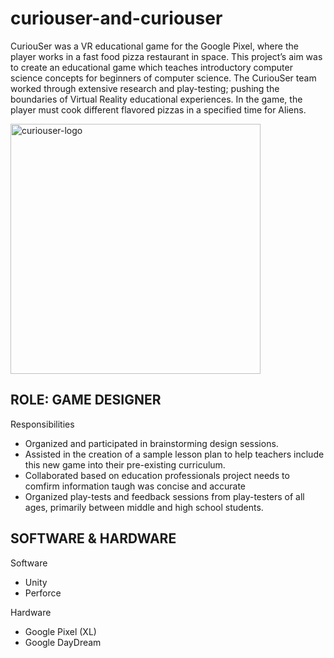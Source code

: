 # curiouser-and-curiouser

<p>CuriouSer was a VR educational game for the Google Pixel, where the player works in a fast food pizza restaurant in space. This project’s aim was to create an educational game which teaches introductory computer science concepts for beginners of computer science. The CuriouSer team worked through extensive research and play-testing; pushing the boundaries of Virtual Reality educational experiences. In the game, the player must cook different flavored pizzas in a specified time for Aliens.</p>

<img src="curiouser_poster.jpg" alt="curiouser-logo" width="400px">

<h2>ROLE: GAME DESIGNER </h2>
<p>Responsibilities</p>

<ul>
  <li>Organized and participated in brainstorming design sessions.</li>
  <li>Assisted in the creation of a sample lesson plan to help teachers include this new game into their pre-existing curriculum.</li>
  <li>Collaborated based on education professionals project needs to comfirm information taugh was concise and accurate</li>
  <li>Organized play-tests and feedback sessions from play-testers of all ages, primarily between middle and high school students.</li>
</ul>

<h2>SOFTWARE & HARDWARE</h2>
<p>Software</p>
<ul>
  <li>Unity</li>
  <li>Perforce</li>
</ul>

<p>Hardware</p>
<ul>
  <li>Google Pixel (XL)</li>
  <li>Google DayDream</li>
</ul>
